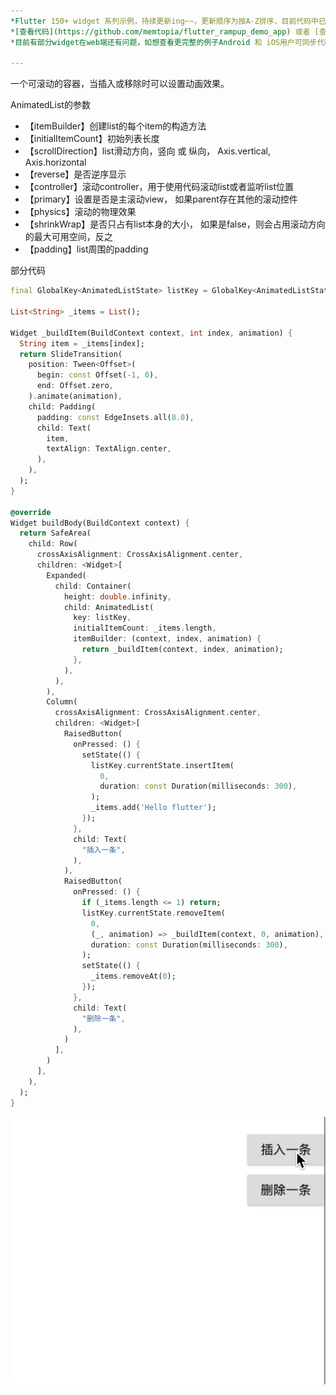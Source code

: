 ```yaml
---
*Flutter 150+ widget 系列示例，持续更新ing~~，更新顺序为按A-Z排序，目前代码中已包含151个示例。*<br>
*[查看代码](https://github.com/memtopia/flutter_rampup_demo_app) 或者 [查看web完整示例](https://memtopia.github.io)*<br>
*目前有部分widget在web端还有问题，如想查看更完整的例子Android 和 iOS用户可同步代码后编译安装到手机上查看*

---
```


一个可滚动的容器，当插入或移除时可以设置动画效果。

AnimatedList的参数
* 【itemBuilder】创建list的每个item的构造方法
* 【initialItemCount】初始列表长度
* 【scrollDirection】list滑动方向，竖向 或 纵向， Axis.vertical, Axis.horizontal
* 【reverse】是否逆序显示
* 【controller】滚动controller，用于使用代码滚动list或者监听list位置
* 【primary】设置是否是主滚动view， 如果parent存在其他的滚动控件
* 【physics】滚动的物理效果
* 【shrinkWrap】是否只占有list本身的大小， 如果是false，则会占用滚动方向的最大可用空间，反之
* 【padding】list周围的padding


部分代码

```dart
final GlobalKey<AnimatedListState> listKey = GlobalKey<AnimatedListState>();

List<String> _items = List();

Widget _buildItem(BuildContext context, int index, animation) {
  String item = _items[index];
  return SlideTransition(
    position: Tween<Offset>(
      begin: const Offset(-1, 0),
      end: Offset.zero,
    ).animate(animation),
    child: Padding(
      padding: const EdgeInsets.all(8.0),
      child: Text(
        item,
        textAlign: TextAlign.center,
      ),
    ),
  );
}

@override
Widget buildBody(BuildContext context) {
  return SafeArea(
    child: Row(
      crossAxisAlignment: CrossAxisAlignment.center,
      children: <Widget>[
        Expanded(
          child: Container(
            height: double.infinity,
            child: AnimatedList(
              key: listKey,
              initialItemCount: _items.length,
              itemBuilder: (context, index, animation) {
                return _buildItem(context, index, animation);
              },
            ),
          ),
        ),
        Column(
          crossAxisAlignment: CrossAxisAlignment.center,
          children: <Widget>[
            RaisedButton(
              onPressed: () {
                setState(() {
                  listKey.currentState.insertItem(
                    0,
                    duration: const Duration(milliseconds: 300),
                  );
                  _items.add('Hello flutter');
                });
              },
              child: Text(
                "插入一条",
              ),
            ),
            RaisedButton(
              onPressed: () {
                if (_items.length <= 1) return;
                listKey.currentState.removeItem(
                  0,
                  (_, animation) => _buildItem(context, 0, animation),
                  duration: const Duration(milliseconds: 300),
                );
                setState(() {
                  _items.removeAt(0);
                });
              },
              child: Text(
                "删除一条",
              ),
            )
          ],
        )
      ],
    ),
  );
}
```
![AnimatedIcon](https://github.com/memtopia/flutter_rampup/raw/master/images/AnimatedList.gif)


